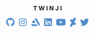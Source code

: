 <!-- Title -->
<h3 align="center">T W I N J I</h3>
<!-- Social links -->
<p align="center">
  <a href="https://github.com/twinji"><img src="https://raw.githubusercontent.com/twinji/twinji/master/icons/github.svg" align="center" height="24"/></a>
  <span>&nbsp;</span>
  <a href="https://www.instagram.com/_twinji/"><img src="https://raw.githubusercontent.com/twinji/twinji/master/icons/instagram.svg" align="center" height="24"/></a>
  <span>&nbsp;</span>
  <a href="https://www.artstation.com/twinji"><img src="https://raw.githubusercontent.com/twinji/twinji/master/icons/artstation.svg" align="center" height="24"/></a>
  <span>&nbsp;</span>
  <a href="https://www.linkedin.com/in/twinji/"><img src="https://raw.githubusercontent.com/twinji/twinji/master/icons/linkedin.svg" align="center" height="24"/></a>
  <span>&nbsp;</span>
  <a href="http://youtube.com/twinji"><img src="https://raw.githubusercontent.com/twinji/twinji/master/icons/youtube.svg" align="center" height="24"/></a>
  <span>&nbsp;</span>
  <a href="http://twinji-tech.deviantart.com/"><img src="https://raw.githubusercontent.com/twinji/twinji/master/icons/deviantart.svg" align="center" height="24"/></a>
  <span>&nbsp;</span>
  <a href="https://twitter.com/_twinji"><img src="https://raw.githubusercontent.com/twinji/twinji/master/icons/twitter.svg" align="center" height="24"/></a>
</p>
